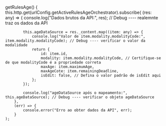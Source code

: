 getRulesAge() {
    this.http.get(urlConfig.getActiveRulesAgeOrchestrator).subscribe(
        (res: any) => {
            console.log("Dados brutos da API:", res); // Debug ---- realemnte traz os dados da API
            
            this.ageDataSource = res._content.map((item: any) => {
                console.log("Valor de item.modality.modalityCode:", item.modality.modalityCode); // Debug ---- verificar o valor da modalidade
                return {
                    id: item.id,
                    modality: item.modality.modalityCode, // Certifique-se de que modalityCode é a propriedade correta
                    maxAge: item.maximumAge,
                    maxAgeCote: item.remainingDeadline,
                    isEdit: false, // Defina o valor padrão de isEdit aqui
                };
            });

            console.log("ageDataSource após o mapeamento:", this.ageDataSource); // Debug ---- verificar o objeto ageDataSource
        },
        (err) => {
            console.error("Erro ao obter dados da API", err);
        }
    );
